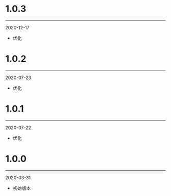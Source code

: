 # 1.0.3

***

2020-12-17

* 优化

# 1.0.2

***

2020-07-23

* 优化

# 1.0.1

***

2020-07-22

* 优化

# 1.0.0

***

2020-03-31

* 初始版本
